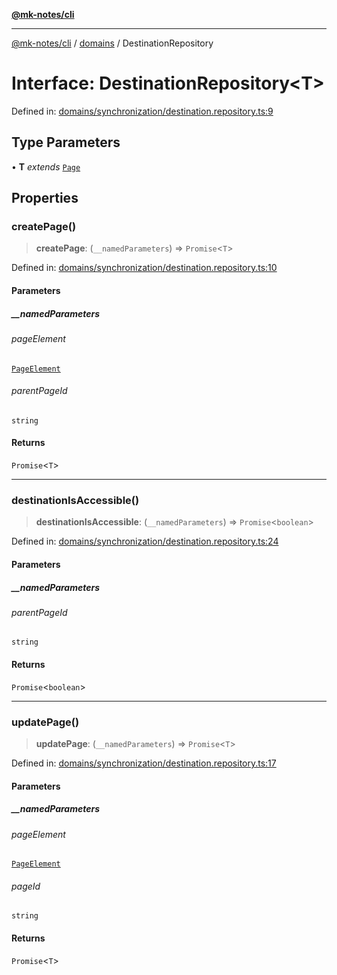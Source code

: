 [**@mk-notes/cli**](../../README.md)

***

[@mk-notes/cli](../../README.md) / [domains](../README.md) / DestinationRepository

# Interface: DestinationRepository\<T\>

Defined in: [domains/synchronization/destination.repository.ts:9](https://github.com/Myastr0/mk-notes/blob/184ba57922923e2636b5be8eb72e467e76933ed9/src/domains/synchronization/destination.repository.ts#L9)

## Type Parameters

• **T** *extends* [`Page`](Page.md)

## Properties

### createPage()

> **createPage**: (`__namedParameters`) => `Promise`\<`T`\>

Defined in: [domains/synchronization/destination.repository.ts:10](https://github.com/Myastr0/mk-notes/blob/184ba57922923e2636b5be8eb72e467e76933ed9/src/domains/synchronization/destination.repository.ts#L10)

#### Parameters

##### \_\_namedParameters

###### pageElement

[`PageElement`](../elements/classes/PageElement.md)

###### parentPageId

`string`

#### Returns

`Promise`\<`T`\>

***

### destinationIsAccessible()

> **destinationIsAccessible**: (`__namedParameters`) => `Promise`\<`boolean`\>

Defined in: [domains/synchronization/destination.repository.ts:24](https://github.com/Myastr0/mk-notes/blob/184ba57922923e2636b5be8eb72e467e76933ed9/src/domains/synchronization/destination.repository.ts#L24)

#### Parameters

##### \_\_namedParameters

###### parentPageId

`string`

#### Returns

`Promise`\<`boolean`\>

***

### updatePage()

> **updatePage**: (`__namedParameters`) => `Promise`\<`T`\>

Defined in: [domains/synchronization/destination.repository.ts:17](https://github.com/Myastr0/mk-notes/blob/184ba57922923e2636b5be8eb72e467e76933ed9/src/domains/synchronization/destination.repository.ts#L17)

#### Parameters

##### \_\_namedParameters

###### pageElement

[`PageElement`](../elements/classes/PageElement.md)

###### pageId

`string`

#### Returns

`Promise`\<`T`\>

